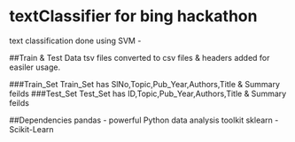# textClassifier for bing hackathon
text classification done using SVM - 

##Train & Test Data
tsv files converted to csv files & headers added for easiler usage.

###Train_Set
Train_Set has SlNo,Topic,Pub_Year,Authors,Title & Summary feilds
###Test_Set
Test_Set has ID,Topic,Pub_Year,Authors,Title & Summary feilds

##Dependencies
pandas - powerful Python data analysis toolkit
sklearn - Scikit-Learn

